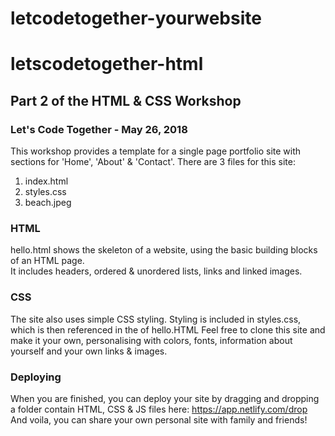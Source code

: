 # letcodetogether-yourwebsite

# letscodetogether-html
## Part 2 of the HTML & CSS Workshop 
### Let's Code Together - May 26, 2018

This workshop provides a template for a single page portfolio site with sections for 'Home', 'About' & 'Contact'.
There are 3 files for this site:
1) index.html
2) styles.css
3) beach.jpeg

### HTML
hello.html shows the skeleton of a website, using the basic building blocks of an HTML page.  
It includes headers, ordered & unordered lists, links and linked images.

### CSS
The site also uses simple CSS styling. Styling is included in styles.css, which is then referenced in the <head> of hello.HTML
Feel free to clone this site and make it your own, personalising with colors, fonts, information about yourself and your own links & images.
  
### Deploying
When you are finished, you can deploy your site by dragging and dropping a folder contain HTML, CSS & JS files here:
https://app.netlify.com/drop
And voila, you can share your own personal site with family and friends!

